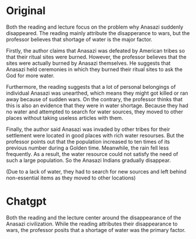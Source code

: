 # Original
Both the reading and lecture focus on the problem why Anasazi suddenly disappeared. The reading mainly attribute the disapperance to wars, but the professor believes that shortage of water is the major factor.

Firstly, the author claims that Anasazi was defeated by American tribes so that their ritual sites were burned. However, the professor believes that the sites were actually burned by Anasazi themselves. He suggests that Anasazi held ceremonies in which they burned their ritual sites to ask the God for more water.

Furthermore, the reading suggests that a lot of personal belongings of individual Anasazi was unearthed, which means they might got killed or ran away because of sudden wars. On the contrary, the professor thinks that this is also an evidence that they were in water shortage. Because they had no water and attempted to search for water sources, they moved to other places without taking useless articles with them. 

Finally, the author said Anasazi was invaded by other tribes for their settlement were located in good places with rich water resourses. But the professor points out that the population increased to ten times of its previous number during a Golden time. Meanwhile, the rain fell less frequently. As a result, the water resource could not satisfy the need of such a large population. So the Anasazi Indians gradually disappear.

(Due to a lack of water, they had to search for new sources and left behind non-essential items as they moved to other locations)

# Chatgpt
Both the reading and the lecture center around the disappearance of the Anasazi civilization. While the reading attributes their disappearance to wars, the professor posits that a shortage of water was the primary factor.